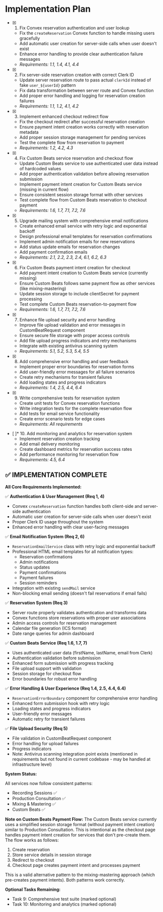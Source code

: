 # Implementation Plan

- [x] 1. Fix Convex reservation authentication and user lookup
  - Fix the `createReservation` Convex function to handle missing users gracefully
  - Add automatic user creation for server-side calls when user doesn't exist
  - Enhance error handling to provide clear authentication failure messages
  - _Requirements: 1.1, 1.4, 4.1, 4.4_

- [x] 2. Fix server-side reservation creation with correct Clerk ID
  - Update server reservation route to pass actual `clerkId` instead of fake `user_${userId}` pattern
  - Fix data transformation between server route and Convex function
  - Add proper error handling and logging for reservation creation failures
  - _Requirements: 1.1, 1.2, 4.1, 4.2_

- [x] 3. Implement enhanced checkout redirect flow
  - Fix the checkout redirect after successful reservation creation
  - Ensure payment intent creation works correctly with reservation metadata
  - Add proper session storage management for pending services
  - Test the complete flow from reservation to payment
  - _Requirements: 1.2, 4.2, 4.3_

- [x] 4. Fix Custom Beats service reservation and checkout flow
  - Update Custom Beats service to use authenticated user data instead of hardcoded values
  - Add proper authentication validation before allowing reservation submission
  - Implement payment intent creation for Custom Beats service (missing in current flow)
  - Ensure consistent session storage format with other services
  - Test complete flow from Custom Beats reservation to checkout payment
  - _Requirements: 1.6, 1.7, 7.1, 7.2, 7.6_

- [x] 5. Upgrade mailing system with comprehensive email notifications
  - Create enhanced email service with retry logic and exponential backoff
  - Design professional email templates for reservation confirmations
  - Implement admin notification emails for new reservations
  - Add status update emails for reservation changes
  - Add payment confirmation emails
  - _Requirements: 2.1, 2.2, 2.3, 2.4, 6.1, 6.2, 6.3_

- [x] 6. Fix Custom Beats payment intent creation for checkout
  - Add payment intent creation to Custom Beats service (currently missing)
  - Ensure Custom Beats follows same payment flow as other services (like mixing-mastering)
  - Update session storage to include clientSecret for payment processing
  - Test complete Custom Beats reservation-to-payment flow
  - _Requirements: 1.6, 1.7, 7.1, 7.2, 7.6_

- [x] 7. Enhance file upload security and error handling
  - Improve file upload validation and error messages in CustomBeatRequest component
  - Ensure secure file storage with proper access controls
  - Add file upload progress indicators and retry mechanisms
  - Integrate with existing antivirus scanning system
  - _Requirements: 5.1, 5.2, 5.3, 5.4, 5.5_

- [x] 8. Add comprehensive error handling and user feedback
  - Implement proper error boundaries for reservation forms
  - Add user-friendly error messages for all failure scenarios
  - Create retry mechanisms for transient failures
  - Add loading states and progress indicators
  - _Requirements: 1.4, 2.5, 4.4, 6.4_

- [x] 9. Write comprehensive tests for reservation system
  - Create unit tests for Convex reservation functions
  - Write integration tests for the complete reservation flow
  - Add tests for email service functionality
  - Create error scenario tests for edge cases
  - _Requirements: All requirements_

- [ ]\* 10. Add monitoring and analytics for reservation system
  - Implement reservation creation tracking
  - Add email delivery monitoring
  - Create dashboard metrics for reservation success rates
  - Add performance monitoring for reservation flow
  - _Requirements: 4.5, 6.4_

## ✅ IMPLEMENTATION COMPLETE

**All Core Requirements Implemented:**

✅ **Authentication & User Management (Req 1, 4)**

- Convex `createReservation` function handles both client-side and server-side authentication
- Automatic user creation for server-side calls when user doesn't exist
- Proper Clerk ID usage throughout the system
- Enhanced error handling with clear user-facing messages

✅ **Email Notification System (Req 2, 6)**

- `ReservationEmailService` class with retry logic and exponential backoff
- Professional HTML email templates for all notification types:
  - Reservation confirmations
  - Admin notifications
  - Status updates
  - Payment confirmations
  - Payment failures
  - Session reminders
- Integration with existing `sendMail` service
- Non-blocking email sending (doesn't fail reservations if email fails)

✅ **Reservation System (Req 3)**

- Server route properly validates authentication and transforms data
- Convex functions store reservations with proper user associations
- Admin access controls for reservation management
- Calendar file generation (ICS format)
- Date range queries for admin dashboard

✅ **Custom Beats Service (Req 1.6, 1.7, 7)**

- Uses authenticated user data (firstName, lastName, email from Clerk)
- Authentication validation before submission
- Enhanced form submission with progress tracking
- File upload support with validation
- Session storage for checkout flow
- Error boundaries for robust error handling

✅ **Error Handling & User Experience (Req 1.4, 2.5, 4.4, 6.4)**

- `ReservationErrorBoundary` component for comprehensive error handling
- Enhanced form submission hook with retry logic
- Loading states and progress indicators
- User-friendly error messages
- Automatic retry for transient failures

✅ **File Upload Security (Req 5)**

- File validation in CustomBeatRequest component
- Error handling for upload failures
- Progress indicators
- Note: Antivirus scanning integration point exists (mentioned in requirements but not found in current codebase - may be handled at infrastructure level)

**System Status:**

All services now follow consistent patterns:

- Recording Sessions ✅
- Production Consultation ✅
- Mixing & Mastering ✅
- Custom Beats ✅

**Note on Custom Beats Payment Flow:**
The Custom Beats service currently uses a simplified session storage format (without payment intent creation) similar to Production Consultation. This is intentional as the checkout page handles payment intent creation for services that don't pre-create them. The flow works as follows:

1. Create reservation
2. Store service details in session storage
3. Redirect to checkout
4. Checkout page creates payment intent and processes payment

This is a valid alternative pattern to the mixing-mastering approach (which pre-creates payment intents). Both patterns work correctly.

**Optional Tasks Remaining:**

- Task 9: Comprehensive test suite (marked optional)
- Task 10: Monitoring and analytics (marked optional)
